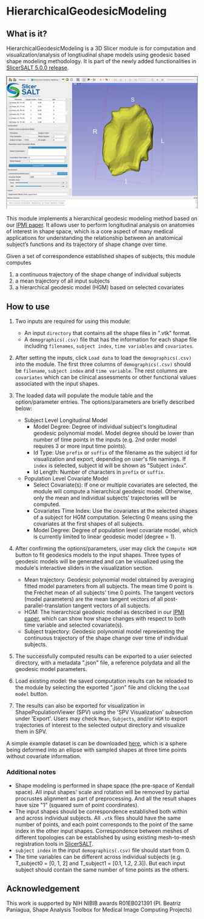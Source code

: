 # HierarchicalGeodesicModeling

## What is it?
HierarchicalGeodesicModeling is a 3D Slicer module is for computation and visualization/analysis of longtiudinal shape 
models using geodesic based shape modeling methodology. It is part of the newly added functionalities in [SlicerSALT 5.0.0 release](https://salt.slicer.org/).

![Applying HGM module to the longitudinal analysis of shape change in L1L2 intervertebral disc w.r.t. patient reported initial VAS.](/HGM_Screenshot.png)

This module implements a hierarchical geodesic modeling method based on our [IPMI paper](https://www.ncbi.nlm.nih.gov/pmc/articles/PMC10323213/).
It allows user to perform longitudinal analysis on anatomies of interest in shape space, which is a core aspect of many medical applications for understanding the relationship between an anatomical subject’s functions and its trajectory of shape change over time.

Given a set of correspondence established shapes of subjects, this module computes
1. a continuous trajectory of the shape change of individual subjects 
2. a mean trajectory of all input subjects
3. a hierarchical geodesic model (HGM) based on selected covariates

## How to use
1. Two inputs are required for using this module:
   - An input `directory` that contains all the shape files in ".vtk" format.
   - A `demographics(.csv)` file that has the information for each shape file including `filenames`, `subject index`, `time variables` and `covariates`.
   

2. After setting the inputs, click `Load data` to load the `demographics(.csv)` into the module. The first three columns of `demographics(.csv)` should be `filename`, `subject index` and `time variable`. The rest columns are `covariates` which can be clinical assessments or other functional values associated with the input shapes.


3. The loaded data will populate the module table and the option/parameter entries. The options/parameters are briefly described below:
   - Subject Level Longitudinal Model
     - Model Degree: Degree of individual subject's longitudinal geodesic polynomial model. Model degree should be lower than number of time points in the inputs (e.g. 2nd order model requires 3 or more input time points).
     - Id Type: Use `prefix` or `suffix` of the filename as the subject id for visualization and export, depending on user's file namings. If `index` is selected, subject id will be shown as "Subject `index`".
     - Id Length: Number of characters in `prefix` or `suffix`. 
   - Population Level Covariate Model
     - Select Covariate(s): If one or multiple covariates are selected, the module will compute a hierarchical geodesic model. Otherwise, only the mean and individual subjects' trajectories will be computed.
     - Covariates Time Index: Use the covariates at the selected shapes of a subject for HGM computation. Selecting 0 means using the covariates at the first shapes of all subjects.
     - Model Degree: Degree of population level covariate model, which is currently limited to linear geodesic model (degree = 1).


4. After confirming the options/parameters, user may click the `Compute HGM` button to fit geodesics models to the input shapes. Three types of geodesic models will be generated and can be visualized using the module's interactive sliders in the visualization section.
   - Mean trajectory: Geodesic polynomial model obtained by averaging fitted model parameters from all subjects. The mean time 0 point is the Fréchet mean of all subjects' time 0 points. The tangent vectors (model parameters) are the mean tangent vectors of all post-parallel-translation tangent vectors of all subjects. 
   - HGM: The hierarchical geodesic model as described in our [IPMI paper](https://www.ncbi.nlm.nih.gov/pmc/articles/PMC10323213/), which can show how shape changes with respect to both time variable and selected covariate(s).
   - Subject trajectory: Geodesic polynomial model representing the continuous trajectory of the shape change over time of individual subjects.


5. The successfully computed results can be exported to a user selected directory, with a metadata ".json" file, a reference polydata and all the geodesic model parameters.


6. Load existing model: the saved computation results can be reloaded to the module by selecting the exported ".json" file and clicking the `Load model` button. 


7. The results can also be exported for visualization in ShapePopulationViewer (SPV) using the 'SPV Visualization' subsection under 'Export'. Users may check `Mean`, `Subjects`, and/or `HGM` to export trajectories of interest to the selected output directory and visualize them in SPV.

A simple example dataset is can be downloaded [here](https://raw.githubusercontent.com/KitwareMedical/HierarchicalGeodesicModeling/refs/heads/main/HGM_example.zip), which is a sphere being deformed into an ellipse with sampled shapes at three time points without covariate information.

### Additional notes
- Shape modeling is performed in shape space (the pre-space of Kendall space). All input shapes' scale and rotation will be removed by partial procrustes alignment as part of preprocessing. And all the result shapes have size "1" (squared sum of point coordinates).
- The input shapes should be correspondence established both within and across individual subjects. All `.vtk` files should have the same number of points, and each point corresponds to the point of the same index in the other input shapes. Correspondence between meshes of different topologies can be established by using existing mesh-to-mesh registration tools in [SlicerSALT](https://salt.slicer.org/).
- `subject index` in the input `demographics(.csv)` file should start from 0.
- The time variables can be different across individual subjects (e.g. T_subject0 = [0, 1, 2] and T_subject1 = [0.1, 1.2, 2.3]).
But each input subject should contain the same number of time points as the others.

## Acknowledgement
 This work is supported by NIH NIBIB awards R01EB021391 (PI. Beatriz Paniagua, Shape Analysis Toolbox for Medical Image Computing Projects)
